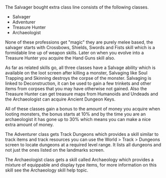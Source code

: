 ---
---
The Salvager bought extra class line consists of the following classes.

*   Salvager
*   Adventurer
*   Treasure Hunter
*   Archaeologist

None of these professions get "magic" they are purely melee based, the salvager starts with Crossbows, Shields, Swords and Fists skill which is a formidable line up of weapon skills. Later on when you evolve into a Treasure Hunter you acquire the Hand Guns skill also.

As far as related skills go, all three classes have a Salvage ability which is available on the loot screen after killing a monster, Salvaging like Soul Trapping and Skinning destroys the corpse of the monster. Salvaging is linked to Deconstruction, it can be used to gain a few trinkets and other items from corpses that you may have otherwise not gained. Also the Treasure Hunter can get treasure maps from Humanoids and Undeads and the Archaeologist can acquire Ancient Dungeon Keys.

All of these classes gain a bonus to the amount of money you acquire when looting monsters, the bonus starts at 10% and by the time you are an archaeologist it has gone up to 30% which means you can make a nice extra amount of money.

The Adventurer class gets Track Dungeons which provides a skill similar to track items and track resources you can use the World > Track > Dungeons screen to locate dungeons at a required level range. It lists all dungeons and not just the ones listed on the landmarks screen.

The Archaeologist class gets a skill called Archaeology which provides a mixture of equippable and display type items, for more information on this skill see the Archaeology skill help topic.